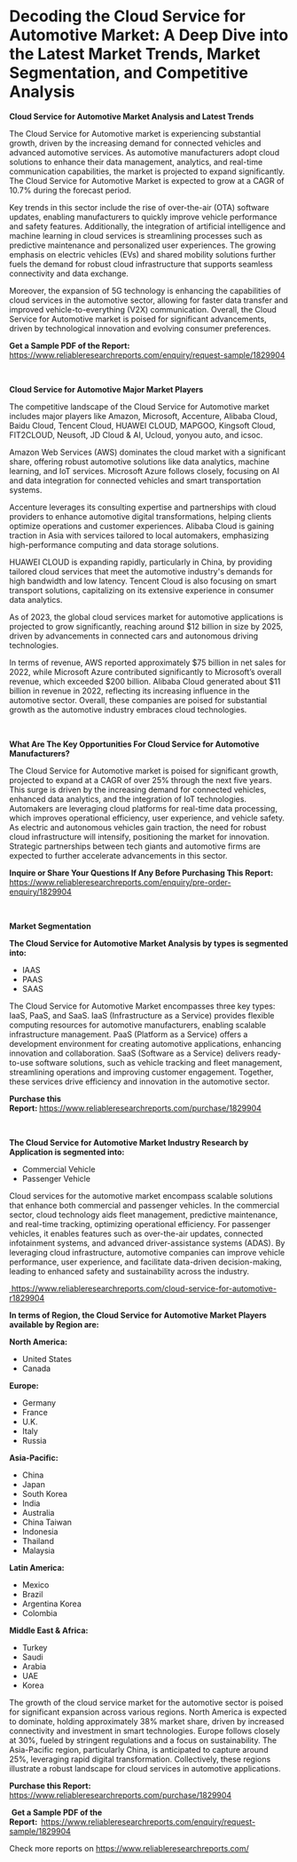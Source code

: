 <p><h1>Decoding the Cloud Service for Automotive Market: A Deep Dive into the Latest Market Trends, Market Segmentation, and Competitive Analysis</h1></p><p><strong>Cloud Service for Automotive Market Analysis and Latest Trends</strong></p>
<p><p>The Cloud Service for Automotive market is experiencing substantial growth, driven by the increasing demand for connected vehicles and advanced automotive services. As automotive manufacturers adopt cloud solutions to enhance their data management, analytics, and real-time communication capabilities, the market is projected to expand significantly. The Cloud Service for Automotive Market is expected to grow at a CAGR of 10.7% during the forecast period.</p><p>Key trends in this sector include the rise of over-the-air (OTA) software updates, enabling manufacturers to quickly improve vehicle performance and safety features. Additionally, the integration of artificial intelligence and machine learning in cloud services is streamlining processes such as predictive maintenance and personalized user experiences. The growing emphasis on electric vehicles (EVs) and shared mobility solutions further fuels the demand for robust cloud infrastructure that supports seamless connectivity and data exchange.</p><p>Moreover, the expansion of 5G technology is enhancing the capabilities of cloud services in the automotive sector, allowing for faster data transfer and improved vehicle-to-everything (V2X) communication. Overall, the Cloud Service for Automotive market is poised for significant advancements, driven by technological innovation and evolving consumer preferences.</p></p>
<p><strong>Get a Sample PDF of the Report:&nbsp;</strong> <a href="https://www.reliableresearchreports.com/enquiry/request-sample/1829904?utm_campaign=3364&utm_medium=2&utm_source=Github&utm_content=ia&utm_term=11032025&utm_id=cloud-service-for-automotive">https://www.reliableresearchreports.com/enquiry/request-sample/1829904</a></p>
<p>&nbsp;</p>
<p><strong>Cloud Service for Automotive Major Market Players</strong></p>
<p><p>The competitive landscape of the Cloud Service for Automotive market includes major players like Amazon, Microsoft, Accenture, Alibaba Cloud, Baidu Cloud, Tencent Cloud, HUAWEI CLOUD, MAPGOO, Kingsoft Cloud, FIT2CLOUD, Neusoft, JD Cloud & AI, Ucloud, yonyou auto, and icsoc. </p><p>Amazon Web Services (AWS) dominates the cloud market with a significant share, offering robust automotive solutions like data analytics, machine learning, and IoT services. Microsoft Azure follows closely, focusing on AI and data integration for connected vehicles and smart transportation systems.</p><p>Accenture leverages its consulting expertise and partnerships with cloud providers to enhance automotive digital transformations, helping clients optimize operations and customer experiences. Alibaba Cloud is gaining traction in Asia with services tailored to local automakers, emphasizing high-performance computing and data storage solutions.</p><p>HUAWEI CLOUD is expanding rapidly, particularly in China, by providing tailored cloud services that meet the automotive industry's demands for high bandwidth and low latency. Tencent Cloud is also focusing on smart transport solutions, capitalizing on its extensive experience in consumer data analytics.</p><p>As of 2023, the global cloud services market for automotive applications is projected to grow significantly, reaching around $12 billion in size by 2025, driven by advancements in connected cars and autonomous driving technologies.</p><p>In terms of revenue, AWS reported approximately $75 billion in net sales for 2022, while Microsoft Azure contributed significantly to Microsoft’s overall revenue, which exceeded $200 billion. Alibaba Cloud generated about $11 billion in revenue in 2022, reflecting its increasing influence in the automotive sector. Overall, these companies are poised for substantial growth as the automotive industry embraces cloud technologies.</p></p>
<p>&nbsp;</p>
<p><strong>What Are The Key Opportunities For Cloud Service for Automotive Manufacturers?</strong></p>
<p><p>The Cloud Service for Automotive market is poised for significant growth, projected to expand at a CAGR of over 25% through the next five years. This surge is driven by the increasing demand for connected vehicles, enhanced data analytics, and the integration of IoT technologies. Automakers are leveraging cloud platforms for real-time data processing, which improves operational efficiency, user experience, and vehicle safety. As electric and autonomous vehicles gain traction, the need for robust cloud infrastructure will intensify, positioning the market for innovation. Strategic partnerships between tech giants and automotive firms are expected to further accelerate advancements in this sector.</p></p>
<p><strong>Inquire or Share Your Questions If Any Before Purchasing This Report:</strong> <a href="https://www.reliableresearchreports.com/enquiry/pre-order-enquiry/1829904?utm_campaign=3364&utm_medium=2&utm_source=Github&utm_content=ia&utm_term=11032025&utm_id=cloud-service-for-automotive">https://www.reliableresearchreports.com/enquiry/pre-order-enquiry/1829904</a></p>
<p>&nbsp;</p>
<p><strong>Market Segmentation</strong></p>
<p><strong>The Cloud Service for Automotive Market Analysis by types is segmented into:</strong></p>
<p><ul><li>IAAS</li><li>PAAS</li><li>SAAS</li></ul></p>
<p><p>The Cloud Service for Automotive Market encompasses three key types: IaaS, PaaS, and SaaS. IaaS (Infrastructure as a Service) provides flexible computing resources for automotive manufacturers, enabling scalable infrastructure management. PaaS (Platform as a Service) offers a development environment for creating automotive applications, enhancing innovation and collaboration. SaaS (Software as a Service) delivers ready-to-use software solutions, such as vehicle tracking and fleet management, streamlining operations and improving customer engagement. Together, these services drive efficiency and innovation in the automotive sector.</p></p>
<p><strong>Purchase this Report:&nbsp;</strong><a href="https://www.reliableresearchreports.com/purchase/1829904?utm_campaign=3364&utm_medium=2&utm_source=Github&utm_content=ia&utm_term=11032025&utm_id=cloud-service-for-automotive">https://www.reliableresearchreports.com/purchase/1829904</a></p>
<p>&nbsp;</p>
<p><strong>The Cloud Service for Automotive Market Industry Research by Application is segmented into:</strong></p>
<p><ul><li>Commercial Vehicle</li><li>Passenger Vehicle</li></ul></p>
<p><p>Cloud services for the automotive market encompass scalable solutions that enhance both commercial and passenger vehicles. In the commercial sector, cloud technology aids fleet management, predictive maintenance, and real-time tracking, optimizing operational efficiency. For passenger vehicles, it enables features such as over-the-air updates, connected infotainment systems, and advanced driver-assistance systems (ADAS). By leveraging cloud infrastructure, automotive companies can improve vehicle performance, user experience, and facilitate data-driven decision-making, leading to enhanced safety and sustainability across the industry.</p></p>
<p><a href="https://www.reliableresearchreports.com/cloud-service-for-automotive-r1829904?utm_campaign=3364&utm_medium=2&utm_source=Github&utm_content=ia&utm_term=11032025&utm_id=cloud-service-for-automotive">&nbsp;https://www.reliableresearchreports.com/cloud-service-for-automotive-r1829904</a></p>
<p><strong>In terms of Region, the Cloud Service for Automotive Market Players available by Region are:</strong></p>
<p>
    <p> <strong> North America: </strong>
        <ul>
            <li>United States</li>
            <li>Canada</li>
        </ul>
        </p> 
    <p> <strong> Europe: </strong>
        <ul>
            <li>Germany</li>
            <li>France</li>
            <li>U.K.</li>
            <li>Italy</li>
            <li>Russia</li>
        </ul>
        </p> 
    <p> <strong> Asia-Pacific: </strong>
        <ul>
            <li>China</li>
            <li>Japan</li>
            <li>South Korea</li>
            <li>India</li>
            <li>Australia</li>
            <li>China Taiwan</li>
            <li>Indonesia</li>
            <li>Thailand</li>
            <li>Malaysia</li>
        </ul>
        </p> 
    <p> <strong> Latin America: </strong>
        <ul>
            <li>Mexico</li>
            <li>Brazil</li>
            <li>Argentina Korea</li>
            <li>Colombia</li>
        </ul>
        </p> 
    <p> <strong> Middle East & Africa: </strong>
        <ul>
            <li>Turkey</li>
            <li>Saudi</li>
            <li>Arabia</li>
            <li>UAE</li>
            <li>Korea</li>
        </ul>
    </p>
    </p>
<p><p>The growth of the cloud service market for the automotive sector is poised for significant expansion across various regions. North America is expected to dominate, holding approximately 38% market share, driven by increased connectivity and investment in smart technologies. Europe follows closely at 30%, fueled by stringent regulations and a focus on sustainability. The Asia-Pacific region, particularly China, is anticipated to capture around 25%, leveraging rapid digital transformation. Collectively, these regions illustrate a robust landscape for cloud services in automotive applications.</p></p>
<p><strong>Purchase this Report: </strong><a href="https://www.reliableresearchreports.com/purchase/1829904?utm_campaign=3364&utm_medium=2&utm_source=Github&utm_content=ia&utm_term=11032025&utm_id=cloud-service-for-automotive">https://www.reliableresearchreports.com/purchase/1829904</a></p>
<p>&nbsp;<strong>Get a Sample PDF of the Report:&nbsp;&nbsp;</strong><a href="https://www.reliableresearchreports.com/enquiry/request-sample/1829904?utm_campaign=3364&utm_medium=2&utm_source=Github&utm_content=ia&utm_term=11032025&utm_id=cloud-service-for-automotive">https://www.reliableresearchreports.com/enquiry/request-sample/1829904</a></p>
<p><strong></strong></p>
<p>Check more reports on <a href="https://www.reliableresearchreports.com/?utm_campaign=3364&utm_medium=2&utm_source=Github&utm_content=ia&utm_term=11032025&utm_id=cloud-service-for-automotive">https://www.reliableresearchreports.com/</a></p>